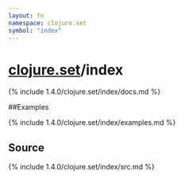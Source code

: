 ```yaml
---
layout: fn
namespace: clojure.set
symbol: "index"
---
```


# [clojure.set](../)/index

{% include 1.4.0/clojure.set/index/docs.md %}

##Examples

{% include 1.4.0/clojure.set/index/examples.md %}
## Source
{% include 1.4.0/clojure.set/index/src.md %}


